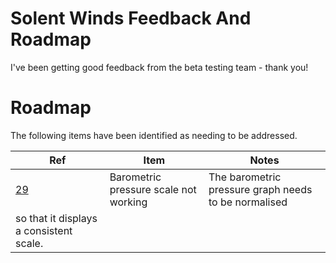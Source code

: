 # Solent Winds Feedback And Roadmap

I've been getting good feedback from the beta testing team - thank you!

# Roadmap

The following items have been identified as needing to be addressed.

Ref|Item|Notes|
----|-----|--------------------|
[29](https://github.com/jameslavery/SolentMet/issues/29#issue-662337864)|Barometric pressure scale not working |The barometric pressure graph needs to be normalised
so that it displays a consistent scale.|

